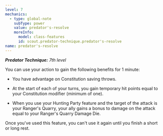 ```yaml
---
level: 7
mechanics:
  - type: global-note
    subType: power
    value: predator's-resolve
    moreInfo:
      model: class-features
      id: scout.predator-technique.predator's-resolve
name: predator's-resolve
---
```

_**Predator Technique:** 7th level_
You can use your action to gain the following benefits for 1 minute:
- You have advantage on Constitution saving throws.
- At the start of each of your turns, you gain temporary hit points equal to your Constitution modifier (minimum of one).
- When you use your Hunting Party feature and the target of the attack is your Ranger's Quarry, your ally gains a bonus to damage on the attack equal to your Ranger's Quarry Damage Die.
Once you've used this feature, you can't use it again until you finish a short or long rest.